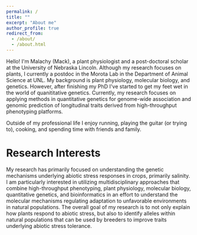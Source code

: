 ```yaml
---
permalink: /
title: ""
excerpt: "About me"
author_profile: true
redirect_from: 
  - /about/
  - /about.html
---
```


Hello! I'm Malachy (Mack), a plant physiologist and a post-doctoral scholar at the University of Nebraska Lincoln. Although my research  focuses on plants, I currently a postdoc in the Morota Lab in the Department of Animal Science at UNL. My background is plant physiology, molecular biology, and genetics. However, after finishing my PhD I've started to get my feet wet in the world of quanititative genetics. Currently, my research focuses on applying methods in quantitative genetics for genome-wide association and genomic prediction of longitudinal traits derived from high-throughput phenotyping platforms. 

Outside of my professional life I enjoy running, playing the guitar (or trying to), cooking, and spending time with friends and family.

Research Interests
======
My research has primarily focused on understanding the genetic mechanisms underlying abiotic stress responses in crops, primarily salinity. I am particularly interested in utilizing multidisciplinary approaches that combine high-throughput phenotyping, plant physiology, molecular biology, quantitative genetics, and bioinformatics in an effort to understand the molecular mechanisms regulating adaptation to unfavorable environments in natural populations. The overall goal of my research is to not only explain how plants respond to abiotic stress, but also to identify alleles within natural populations that can be used by breeders to improve traits underlying abiotic stress tolerance.
